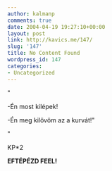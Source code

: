 ```yaml
---
author: kalmanp
comments: true
date: 2004-04-19 19:27:10+00:00
layout: post
link: http://kavics.me/147/
slug: '147'
title: No Content Found
wordpress_id: 147
categories:
- Uncategorized
---
```


"




-Én most kilépek!




-Én meg kilövöm az a kurvát!"




"




KP*2







**__EFTÉPÉZD FEEL!__**
